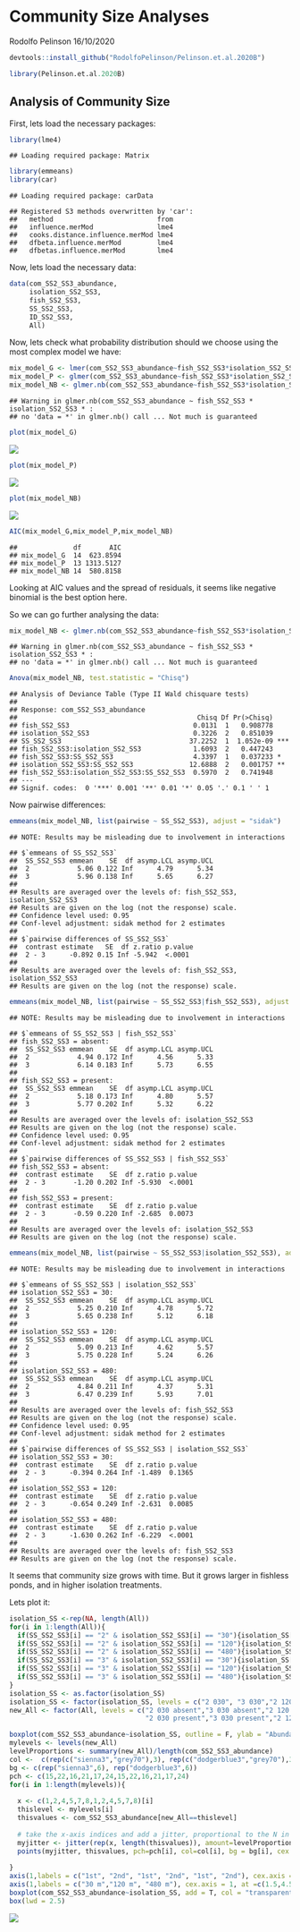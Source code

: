 Community Size Analyses
================
Rodolfo Pelinson
16/10/2020

``` r
devtools::install_github("RodolfoPelinson/Pelinson.et.al.2020B")
```

``` r
library(Pelinson.et.al.2020B)
```

## Analysis of Community Size

First, lets load the necessary packages:

``` r
library(lme4)
```

    ## Loading required package: Matrix

``` r
library(emmeans)
library(car)
```

    ## Loading required package: carData

    ## Registered S3 methods overwritten by 'car':
    ##   method                          from
    ##   influence.merMod                lme4
    ##   cooks.distance.influence.merMod lme4
    ##   dfbeta.influence.merMod         lme4
    ##   dfbetas.influence.merMod        lme4

Now, lets load the necessary data:

``` r
data(com_SS2_SS3_abundance,
     isolation_SS2_SS3,
     fish_SS2_SS3,
     SS_SS2_SS3,
     ID_SS2_SS3,
     All)
```

Now, lets check what probability distribution should we choose using the
most complex model we have:

``` r
mix_model_G <- lmer(com_SS2_SS3_abundance~fish_SS2_SS3*isolation_SS2_SS3*SS_SS2_SS3 + (1|ID_SS2_SS3), REML = F)
mix_model_P <- glmer(com_SS2_SS3_abundance~fish_SS2_SS3*isolation_SS2_SS3*SS_SS2_SS3 + (1|ID_SS2_SS3), family = "poisson")
mix_model_NB <- glmer.nb(com_SS2_SS3_abundance~fish_SS2_SS3*isolation_SS2_SS3*SS_SS2_SS3 + (1|ID_SS2_SS3))
```

    ## Warning in glmer.nb(com_SS2_SS3_abundance ~ fish_SS2_SS3 * isolation_SS2_SS3 * :
    ## no 'data = *' in glmer.nb() call ... Not much is guaranteed

``` r
plot(mix_model_G)
```

![](Community-Size-Analyses_files/figure-gfm/checking%20distribution-1.png)<!-- -->

``` r
plot(mix_model_P)
```

![](Community-Size-Analyses_files/figure-gfm/checking%20distribution-2.png)<!-- -->

``` r
plot(mix_model_NB)
```

![](Community-Size-Analyses_files/figure-gfm/checking%20distribution-3.png)<!-- -->

``` r
AIC(mix_model_G,mix_model_P,mix_model_NB)
```

    ##              df       AIC
    ## mix_model_G  14  623.8594
    ## mix_model_P  13 1313.5127
    ## mix_model_NB 14  580.8158

Looking at AIC values and the spread of residuals, it seems like
negative binomial is the best option here.

So we can go further analysing the data:

``` r
mix_model_NB <- glmer.nb(com_SS2_SS3_abundance~fish_SS2_SS3*isolation_SS2_SS3*SS_SS2_SS3 + (1|ID_SS2_SS3))
```

    ## Warning in glmer.nb(com_SS2_SS3_abundance ~ fish_SS2_SS3 * isolation_SS2_SS3 * :
    ## no 'data = *' in glmer.nb() call ... Not much is guaranteed

``` r
Anova(mix_model_NB, test.statistic = "Chisq")
```

    ## Analysis of Deviance Table (Type II Wald chisquare tests)
    ## 
    ## Response: com_SS2_SS3_abundance
    ##                                             Chisq Df Pr(>Chisq)    
    ## fish_SS2_SS3                               0.0131  1   0.908778    
    ## isolation_SS2_SS3                          0.3226  2   0.851039    
    ## SS_SS2_SS3                                37.2252  1  1.052e-09 ***
    ## fish_SS2_SS3:isolation_SS2_SS3             1.6093  2   0.447243    
    ## fish_SS2_SS3:SS_SS2_SS3                    4.3397  1   0.037233 *  
    ## isolation_SS2_SS3:SS_SS2_SS3              12.6888  2   0.001757 ** 
    ## fish_SS2_SS3:isolation_SS2_SS3:SS_SS2_SS3  0.5970  2   0.741948    
    ## ---
    ## Signif. codes:  0 '***' 0.001 '**' 0.01 '*' 0.05 '.' 0.1 ' ' 1

Now pairwise differences:

``` r
emmeans(mix_model_NB, list(pairwise ~ SS_SS2_SS3), adjust = "sidak")
```

    ## NOTE: Results may be misleading due to involvement in interactions

    ## $`emmeans of SS_SS2_SS3`
    ##  SS_SS2_SS3 emmean    SE  df asymp.LCL asymp.UCL
    ##  2            5.06 0.122 Inf      4.79      5.34
    ##  3            5.96 0.138 Inf      5.65      6.27
    ## 
    ## Results are averaged over the levels of: fish_SS2_SS3, isolation_SS2_SS3 
    ## Results are given on the log (not the response) scale. 
    ## Confidence level used: 0.95 
    ## Conf-level adjustment: sidak method for 2 estimates 
    ## 
    ## $`pairwise differences of SS_SS2_SS3`
    ##  contrast estimate   SE  df z.ratio p.value
    ##  2 - 3      -0.892 0.15 Inf -5.942  <.0001 
    ## 
    ## Results are averaged over the levels of: fish_SS2_SS3, isolation_SS2_SS3 
    ## Results are given on the log (not the response) scale.

``` r
emmeans(mix_model_NB, list(pairwise ~ SS_SS2_SS3|fish_SS2_SS3), adjust = "sidak")
```

    ## NOTE: Results may be misleading due to involvement in interactions

    ## $`emmeans of SS_SS2_SS3 | fish_SS2_SS3`
    ## fish_SS2_SS3 = absent:
    ##  SS_SS2_SS3 emmean    SE  df asymp.LCL asymp.UCL
    ##  2            4.94 0.172 Inf      4.56      5.33
    ##  3            6.14 0.183 Inf      5.73      6.55
    ## 
    ## fish_SS2_SS3 = present:
    ##  SS_SS2_SS3 emmean    SE  df asymp.LCL asymp.UCL
    ##  2            5.18 0.173 Inf      4.80      5.57
    ##  3            5.77 0.202 Inf      5.32      6.22
    ## 
    ## Results are averaged over the levels of: isolation_SS2_SS3 
    ## Results are given on the log (not the response) scale. 
    ## Confidence level used: 0.95 
    ## Conf-level adjustment: sidak method for 2 estimates 
    ## 
    ## $`pairwise differences of SS_SS2_SS3 | fish_SS2_SS3`
    ## fish_SS2_SS3 = absent:
    ##  contrast estimate    SE  df z.ratio p.value
    ##  2 - 3       -1.20 0.202 Inf -5.930  <.0001 
    ## 
    ## fish_SS2_SS3 = present:
    ##  contrast estimate    SE  df z.ratio p.value
    ##  2 - 3       -0.59 0.220 Inf -2.685  0.0073 
    ## 
    ## Results are averaged over the levels of: isolation_SS2_SS3 
    ## Results are given on the log (not the response) scale.

``` r
emmeans(mix_model_NB, list(pairwise ~ SS_SS2_SS3|isolation_SS2_SS3), adjust = "sidak")
```

    ## NOTE: Results may be misleading due to involvement in interactions

    ## $`emmeans of SS_SS2_SS3 | isolation_SS2_SS3`
    ## isolation_SS2_SS3 = 30:
    ##  SS_SS2_SS3 emmean    SE  df asymp.LCL asymp.UCL
    ##  2            5.25 0.210 Inf      4.78      5.72
    ##  3            5.65 0.238 Inf      5.12      6.18
    ## 
    ## isolation_SS2_SS3 = 120:
    ##  SS_SS2_SS3 emmean    SE  df asymp.LCL asymp.UCL
    ##  2            5.09 0.213 Inf      4.62      5.57
    ##  3            5.75 0.228 Inf      5.24      6.26
    ## 
    ## isolation_SS2_SS3 = 480:
    ##  SS_SS2_SS3 emmean    SE  df asymp.LCL asymp.UCL
    ##  2            4.84 0.211 Inf      4.37      5.31
    ##  3            6.47 0.239 Inf      5.93      7.01
    ## 
    ## Results are averaged over the levels of: fish_SS2_SS3 
    ## Results are given on the log (not the response) scale. 
    ## Confidence level used: 0.95 
    ## Conf-level adjustment: sidak method for 2 estimates 
    ## 
    ## $`pairwise differences of SS_SS2_SS3 | isolation_SS2_SS3`
    ## isolation_SS2_SS3 = 30:
    ##  contrast estimate    SE  df z.ratio p.value
    ##  2 - 3      -0.394 0.264 Inf -1.489  0.1365 
    ## 
    ## isolation_SS2_SS3 = 120:
    ##  contrast estimate    SE  df z.ratio p.value
    ##  2 - 3      -0.654 0.249 Inf -2.631  0.0085 
    ## 
    ## isolation_SS2_SS3 = 480:
    ##  contrast estimate    SE  df z.ratio p.value
    ##  2 - 3      -1.630 0.262 Inf -6.229  <.0001 
    ## 
    ## Results are averaged over the levels of: fish_SS2_SS3 
    ## Results are given on the log (not the response) scale.

It seems that community size grows with time. But it grows larger in
fishless ponds, and in higher isolation treatments.

Lets plot it:

``` r
isolation_SS <-rep(NA, length(All))
for(i in 1:length(All)){
  if(SS_SS2_SS3[i] == "2" & isolation_SS2_SS3[i] == "30"){isolation_SS[i] <- "2 030"}
  if(SS_SS2_SS3[i] == "2" & isolation_SS2_SS3[i] == "120"){isolation_SS[i] <- "2 120"}
  if(SS_SS2_SS3[i] == "2" & isolation_SS2_SS3[i] == "480"){isolation_SS[i] <- "2 480"}
  if(SS_SS2_SS3[i] == "3" & isolation_SS2_SS3[i] == "30"){isolation_SS[i] <- "3 030"}
  if(SS_SS2_SS3[i] == "3" & isolation_SS2_SS3[i] == "120"){isolation_SS[i] <- "3 120"}
  if(SS_SS2_SS3[i] == "3" & isolation_SS2_SS3[i] == "480"){isolation_SS[i] <- "3 480"}
}
isolation_SS <- as.factor(isolation_SS)
isolation_SS <- factor(isolation_SS, levels = c("2 030", "3 030","2 120", "3 120","2 480", "3 480" ))
new_All <- factor(All, levels = c("2 030 absent","3 030 absent","2 120 absent","3 120 absent","2 480 absent","3 480 absent",
                                  "2 030 present","3 030 present","2 120 present","3 120 present","2 480 present","3 480 present"))

boxplot(com_SS2_SS3_abundance~isolation_SS, outline = F, ylab = "Abundance", xlab = "", at = c(1,2,4,5,7,8), lwd = 1.5, ylim = c(0,1400), col = "transparent", xaxt="n")
mylevels <- levels(new_All)
levelProportions <- summary(new_All)/length(com_SS2_SS3_abundance)
col <-  c(rep(c("sienna3","grey70"),3), rep(c("dodgerblue3","grey70"),3))
bg <- c(rep("sienna3",6), rep("dodgerblue3",6))
pch <- c(15,22,16,21,17,24,15,22,16,21,17,24)
for(i in 1:length(mylevels)){
  
  x <- c(1,2,4,5,7,8,1,2,4,5,7,8)[i]
  thislevel <- mylevels[i]
  thisvalues <- com_SS2_SS3_abundance[new_All==thislevel]
  
  # take the x-axis indices and add a jitter, proportional to the N in each level
  myjitter <- jitter(rep(x, length(thisvalues)), amount=levelProportions[i]/0.8)
  points(myjitter, thisvalues, pch=pch[i], col=col[i], bg = bg[i], cex = 1.5, lwd = 3) 
  
}
axis(1,labels = c("1st", "2nd", "1st", "2nd", "1st", "2nd"), cex.axis = 0.8, at =c(1,2,4,5,7,8))
axis(1,labels = c("30 m","120 m", "480 m"), cex.axis = 1, at =c(1.5,4.5,7.5), line = 1.5, tick = F )
boxplot(com_SS2_SS3_abundance~isolation_SS, add = T, col = "transparent", outline = F,at = c(1,2,4,5,7,8), lwd = 1.5, xaxt="n")
box(lwd = 2.5)
```

![](Community-Size-Analyses_files/figure-gfm/Plotting%20effect%20of%20abundance-1.png)<!-- -->
